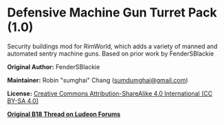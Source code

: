 # Defensive Machine Gun Turret Pack (1.0)
Security buildings mod for RimWorld, which adds a variety of manned and automated sentry machine guns. Based on prior work by FenderSBlackie 

**Original Author:** FenderSBlackie

**Maintainer:** Robin "sumghai" Chang (sumdumghai@gmail.com)

**License:** [Creative Commons Attribution-ShareAlike 4.0 International (CC BY-SA 4.0)](http://www.creativecommons.org/licenses/by-sa/4.0/)

[**Original B18 Thread on Ludeon Forums**](https://ludeon.com/forums/index.php?topic=40913.0)
